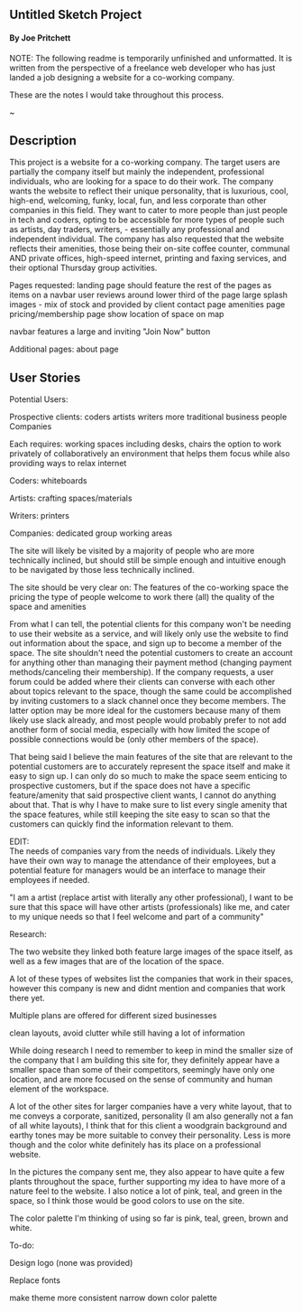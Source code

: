 ## Untitled Sketch Project
#### By Joe Pritchett

NOTE: The following readme is temporarily unfinished and unformatted. It is written from the perspective of a freelance web developer who has just landed a job designing a website for a co-working company.

These are the notes I would take throughout this process.

~

## Description

This project is a website for a co-working company. The target users are partially the company itself but mainly the independent, professional individuals, who are looking for a space to do their work. The company wants the website to reflect their unique personality, that is luxurious, cool, high-end, welcoming, funky, local, fun, and less corporate than other companies in this field. They want to cater to more people than just people in tech and coders, opting to be accessible for more types of people such as artists, day traders, writers, - essentially any professional and independent individual. The company has also requested that the website reflects their amenities, those being their on-site coffee counter, communal AND private offices, high-speed internet, printing and faxing services, and their optional Thursday group activities.

Pages requested:
  landing page
    should feature the rest of the pages as items on a navbar
    user reviews around lower third of the page
    large splash images - mix of stock and provided by client
  contact page
  amenities page
  pricing/membership page
    show location of space on map

  navbar features a large and inviting "Join Now" button

Additional pages:
  about page

## User Stories

Potential Users:

  Prospective clients:
    coders
    artists
    writers
    more traditional business people
    Companies

  Each requires:
    working spaces including desks, chairs
    the option to work privately of collaboratively
    an environment that helps them focus while also providing ways to relax
    internet

  Coders:
    whiteboards

  Artists:
    crafting spaces/materials

  Writers:
    printers

  Companies:
    dedicated group working areas

The site will likely be visited by a majority of people who are more technically inclined, but should still be simple enough and intuitive enough to be navigated by those less technically inclined.

The site should be very clear on:
  The features of the co-working space
  the pricing
  the type of people welcome to work there (all)
  the quality of the space and amenities

From what I can tell, the potential clients for this company won't be needing to use their website as a service, and will likely only use the website to find out information about the space, and sign up to become a member of the space. The site shouldn't need the potential customers to create an account for anything other than managing their payment method (changing payment methods/canceling their membership). If the company requests, a user forum could be added where their clients can converse with each other about topics relevant to the space, though the same could be accomplished by inviting customers to a slack channel once they become members. The latter option may be more ideal for the customers because many of them likely use slack already, and most people would probably prefer to not add another form of social media, especially with how limited the scope of possible connections would be (only other members of the space).

That being said I believe the main features of the site that are relevant to the potential customers are to accurately represent the space itself and make it easy to sign up. I can only do so much to make the space seem enticing to prospective customers, but if the space does not have a specific feature/amenity that said prospective client wants, I cannot do anything about that. That is why I have to make sure to list every single amenity that the space features, while still keeping the site easy to scan so that the customers can quickly find the information relevant to them.


EDIT:   
  The needs of companies vary from the needs of individuals. Likely they have their own way to manage the attendance of their employees, but a potential feature for managers would be an interface to manage their employees if needed.



"I am a artist (replace artist with literally any other professional), I want to be sure that this space will have other artists (professionals) like me, and cater to my unique needs so that I feel welcome and part of a community"


Research:

  The two website they linked both feature large images of the space itself, as well as a few images that are of the location of the space.

  A lot of these types of websites list the companies that work in their spaces, however this company is new and didnt mention and companies that work there yet.

  Multiple plans are offered for different sized businesses

  clean layouts, avoid clutter while still having a lot of information

  While doing research I need to remember to keep in mind the smaller size of the company that I am building this site for, they definitely appear have a smaller space than some of their competitors, seemingly have only one location, and are more focused on the sense of community and human element of the workspace.

  A lot of the other sites for larger companies have a very white layout, that to me conveys a corporate, sanitized, personality (I am also generally not a fan of all white layouts), I think that for this client a woodgrain background and earthy tones may be more suitable to convey their personality. Less is more though and the color white definitely has its place on a professional website.

  In the pictures the company sent me, they also appear to have quite a few plants throughout the space, further supporting my idea to have more of a nature feel to the website. I also notice a lot of pink, teal, and green in the space, so I think those would be good colors to use on the site.

  The color palette I'm thinking of using so far is pink, teal, green, brown and white.


To-do:

  Design logo (none was provided)

  Replace fonts

  make theme more consistent
    narrow down color palette
